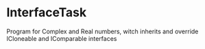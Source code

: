 # InterfaceTask
Program for Complex and Real numbers, witch inherits and override ICloneable and IComparable interfaces
